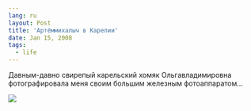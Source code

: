 ```yaml
---
lang: ru
layout: Post
title: 'Артёммихалыч в Карелии'
date: Jan 15, 2008
tags:
  - life
---
```


Давным-давно свирепый карельский хомяк Ольгавладимировна фотографировала меня своим большим железным фотоаппаратом…

![](http://wow.sapegin.me/2g3c143X3W1i/chudovische.jpg)
